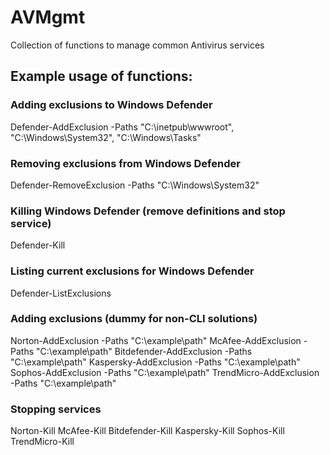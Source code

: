 # AVMgmt
Collection of functions to manage common Antivirus services

## Example usage of functions:
### Adding exclusions to Windows Defender
Defender-AddExclusion -Paths "C:\inetpub\wwwroot", "C:\Windows\System32", "C:\Windows\Tasks"

### Removing exclusions from Windows Defender
Defender-RemoveExclusion -Paths "C:\Windows\System32"

### Killing Windows Defender (remove definitions and stop service)
Defender-Kill

### Listing current exclusions for Windows Defender
Defender-ListExclusions

### Adding exclusions (dummy for non-CLI solutions)
Norton-AddExclusion -Paths "C:\example\path"
McAfee-AddExclusion -Paths "C:\example\path"
Bitdefender-AddExclusion -Paths "C:\example\path"
Kaspersky-AddExclusion -Paths "C:\example\path"
Sophos-AddExclusion -Paths "C:\example\path"
TrendMicro-AddExclusion -Paths "C:\example\path"

### Stopping services
Norton-Kill
McAfee-Kill
Bitdefender-Kill
Kaspersky-Kill
Sophos-Kill
TrendMicro-Kill
